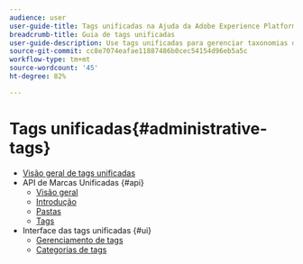 ```yaml
---
audience: user
user-guide-title: Tags unificadas na Ajuda da Adobe Experience Platform
breadcrumb-title: Guia de tags unificadas
user-guide-description: Use tags unificadas para gerenciar taxonomias de metadados. Saiba como criar categorias de tags e tags.
source-git-commit: cc8e7074eafae11887486b0cec54154d96eb5a5c
workflow-type: tm+mt
source-wordcount: '45'
ht-degree: 82%

---
```



# Tags unificadas{#administrative-tags}

* [Visão geral de tags unificadas](overview.md)
* API de Marcas Unificadas {#api}
   * [Visão geral](api/overview.md)
   * [Introdução](api/getting-started.md)
   * [Pastas](api/folders.md)
   * [Tags](api/tags.md)
* Interface das tags unificadas {#ui}
   * [Gerenciamento de tags](ui/managing-tags.md)
   * [Categorias de tags](ui/tags-categories.md)

